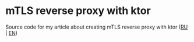 # mTLS reverse proxy with ktor

Source code for my article about creating mTLS reverse proxy with
ktor ([RU](https://fi5t.xyz/posts/reverse-proxy-with-mtls-and-ktor/) | [EN](https://fi5t.xyz/en/posts/reverse-proxy-with-mtls-and-ktor/))